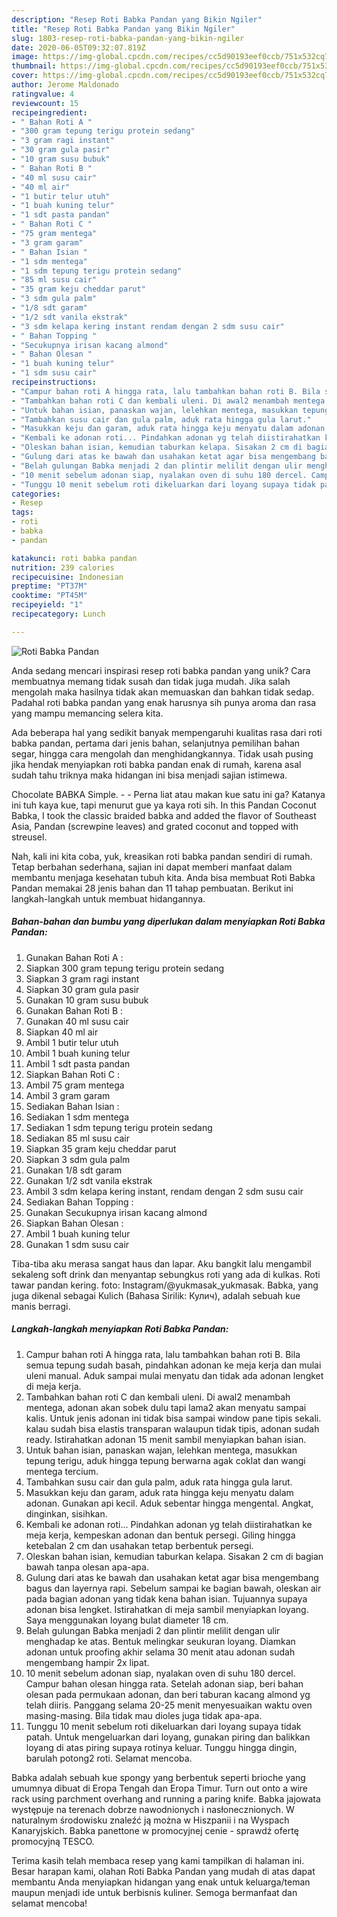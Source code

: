 ```yaml
---
description: "Resep Roti Babka Pandan yang Bikin Ngiler"
title: "Resep Roti Babka Pandan yang Bikin Ngiler"
slug: 1803-resep-roti-babka-pandan-yang-bikin-ngiler
date: 2020-06-05T09:32:07.819Z
image: https://img-global.cpcdn.com/recipes/cc5d90193eef0ccb/751x532cq70/roti-babka-pandan-foto-resep-utama.jpg
thumbnail: https://img-global.cpcdn.com/recipes/cc5d90193eef0ccb/751x532cq70/roti-babka-pandan-foto-resep-utama.jpg
cover: https://img-global.cpcdn.com/recipes/cc5d90193eef0ccb/751x532cq70/roti-babka-pandan-foto-resep-utama.jpg
author: Jerome Maldonado
ratingvalue: 4
reviewcount: 15
recipeingredient:
- " Bahan Roti A "
- "300 gram tepung terigu protein sedang"
- "3 gram ragi instant"
- "30 gram gula pasir"
- "10 gram susu bubuk"
- " Bahan Roti B "
- "40 ml susu cair"
- "40 ml air"
- "1 butir telur utuh"
- "1 buah kuning telur"
- "1 sdt pasta pandan"
- " Bahan Roti C "
- "75 gram mentega"
- "3 gram garam"
- " Bahan Isian "
- "1 sdm mentega"
- "1 sdm tepung terigu protein sedang"
- "85 ml susu cair"
- "35 gram keju cheddar parut"
- "3 sdm gula palm"
- "1/8 sdt garam"
- "1/2 sdt vanila ekstrak"
- "3 sdm kelapa kering instant rendam dengan 2 sdm susu cair"
- " Bahan Topping "
- "Secukupnya irisan kacang almond"
- " Bahan Olesan "
- "1 buah kuning telur"
- "1 sdm susu cair"
recipeinstructions:
- "Campur bahan roti A hingga rata, lalu tambahkan bahan roti B. Bila semua tepung sudah basah, pindahkan adonan ke meja kerja dan mulai uleni manual. Aduk sampai mulai menyatu dan tidak ada adonan lengket di meja kerja."
- "Tambahkan bahan roti C dan kembali uleni. Di awal2 menambah mentega, adonan akan sobek dulu tapi lama2 akan menyatu sampai kalis. Untuk jenis adonan ini tidak bisa sampai window pane tipis sekali. kalau sudah bisa elastis transparan walaupun tidak tipis, adonan sudah ready. Istirahatkan adonan 15 menit sambil menyiapkan bahan isian."
- "Untuk bahan isian, panaskan wajan, lelehkan mentega, masukkan tepung terigu, aduk hingga tepung berwarna agak coklat dan wangi mentega tercium."
- "Tambahkan susu cair dan gula palm, aduk rata hingga gula larut."
- "Masukkan keju dan garam, aduk rata hingga keju menyatu dalam adonan. Gunakan api kecil. Aduk sebentar hingga mengental. Angkat, dinginkan, sisihkan."
- "Kembali ke adonan roti... Pindahkan adonan yg telah diistirahatkan ke meja kerja, kempeskan adonan dan bentuk persegi. Giling hingga ketebalan 2 cm dan usahakan tetap berbentuk persegi."
- "Oleskan bahan isian, kemudian taburkan kelapa. Sisakan 2 cm di bagian bawah tanpa olesan apa-apa."
- "Gulung dari atas ke bawah dan usahakan ketat agar bisa mengembang bagus dan layernya rapi. Sebelum sampai ke bagian bawah, oleskan air pada bagian adonan yang tidak kena bahan isian. Tujuannya supaya adonan bisa lengket. Istirahatkan di meja sambil menyiapkan loyang. Saya menggunakan loyang bulat diameter 18 cm."
- "Belah gulungan Babka menjadi 2 dan plintir melilit dengan ulir menghadap ke atas. Bentuk melingkar seukuran loyang. Diamkan adonan untuk proofing akhir selama 30 menit atau adonan sudah mengembang hampir 2x lipat."
- "10 menit sebelum adonan siap, nyalakan oven di suhu 180 dercel. Campur bahan olesan hingga rata. Setelah adonan siap, beri bahan olesan pada permukaan adonan, dan beri taburan kacang almond yg telah diiris. Panggang selama 20-25 menit menyesuaikan waktu oven masing-masing. Bila tidak mau dioles juga tidak apa-apa."
- "Tunggu 10 menit sebelum roti dikeluarkan dari loyang supaya tidak patah. Untuk mengeluarkan dari loyang, gunakan piring dan balikkan loyang di atas piring supaya rotinya keluar. Tunggu hingga dingin, barulah potong2 roti. Selamat mencoba."
categories:
- Resep
tags:
- roti
- babka
- pandan

katakunci: roti babka pandan 
nutrition: 239 calories
recipecuisine: Indonesian
preptime: "PT37M"
cooktime: "PT45M"
recipeyield: "1"
recipecategory: Lunch

---
```



![Roti Babka Pandan](https://img-global.cpcdn.com/recipes/cc5d90193eef0ccb/751x532cq70/roti-babka-pandan-foto-resep-utama.jpg)

Anda sedang mencari inspirasi resep roti babka pandan yang unik? Cara membuatnya memang tidak susah dan tidak juga mudah. Jika salah mengolah maka hasilnya tidak akan memuaskan dan bahkan tidak sedap. Padahal roti babka pandan yang enak harusnya sih punya aroma dan rasa yang mampu memancing selera kita.

Ada beberapa hal yang sedikit banyak mempengaruhi kualitas rasa dari roti babka pandan, pertama dari jenis bahan, selanjutnya pemilihan bahan segar, hingga cara mengolah dan menghidangkannya. Tidak usah pusing jika hendak menyiapkan roti babka pandan enak di rumah, karena asal sudah tahu triknya maka hidangan ini bisa menjadi sajian istimewa.

Chocolate BABKA Simple. - - Perna liat atau makan kue satu ini ga? Katanya ini tuh kaya kue, tapi menurut gue ya kaya roti sih. In this Pandan Coconut Babka, I took the classic braided babka and added the flavor of Southeast Asia, Pandan (screwpine leaves) and grated coconut and topped with streusel.


Nah, kali ini kita coba, yuk, kreasikan roti babka pandan sendiri di rumah. Tetap berbahan sederhana, sajian ini dapat memberi manfaat dalam membantu menjaga kesehatan tubuh kita. Anda bisa membuat Roti Babka Pandan memakai 28 jenis bahan dan 11 tahap pembuatan. Berikut ini langkah-langkah untuk membuat hidangannya.

<!--inarticleads1-->

##### Bahan-bahan dan bumbu yang diperlukan dalam menyiapkan Roti Babka Pandan:

1. Gunakan  Bahan Roti A :
1. Siapkan 300 gram tepung terigu protein sedang
1. Siapkan 3 gram ragi instant
1. Siapkan 30 gram gula pasir
1. Gunakan 10 gram susu bubuk
1. Gunakan  Bahan Roti B :
1. Gunakan 40 ml susu cair
1. Siapkan 40 ml air
1. Ambil 1 butir telur utuh
1. Ambil 1 buah kuning telur
1. Ambil 1 sdt pasta pandan
1. Siapkan  Bahan Roti C :
1. Ambil 75 gram mentega
1. Ambil 3 gram garam
1. Sediakan  Bahan Isian :
1. Sediakan 1 sdm mentega
1. Sediakan 1 sdm tepung terigu protein sedang
1. Sediakan 85 ml susu cair
1. Siapkan 35 gram keju cheddar parut
1. Siapkan 3 sdm gula palm
1. Gunakan 1/8 sdt garam
1. Gunakan 1/2 sdt vanila ekstrak
1. Ambil 3 sdm kelapa kering instant, rendam dengan 2 sdm susu cair
1. Sediakan  Bahan Topping :
1. Gunakan Secukupnya irisan kacang almond
1. Siapkan  Bahan Olesan :
1. Ambil 1 buah kuning telur
1. Gunakan 1 sdm susu cair


Tiba-tiba aku merasa sangat haus dan lapar. Aku bangkit lalu mengambil sekaleng soft drink dan menyantap sebungkus roti yang ada di kulkas. Roti tawar pandan kering. foto: Instagram/@yukmasak_yukmasak. Babka, yang juga dikenal sebagai Kulich (Bahasa Sirilik: Кулич), adalah sebuah kue manis berragi. 

<!--inarticleads2-->

##### Langkah-langkah menyiapkan Roti Babka Pandan:

1. Campur bahan roti A hingga rata, lalu tambahkan bahan roti B. Bila semua tepung sudah basah, pindahkan adonan ke meja kerja dan mulai uleni manual. Aduk sampai mulai menyatu dan tidak ada adonan lengket di meja kerja.
1. Tambahkan bahan roti C dan kembali uleni. Di awal2 menambah mentega, adonan akan sobek dulu tapi lama2 akan menyatu sampai kalis. Untuk jenis adonan ini tidak bisa sampai window pane tipis sekali. kalau sudah bisa elastis transparan walaupun tidak tipis, adonan sudah ready. Istirahatkan adonan 15 menit sambil menyiapkan bahan isian.
1. Untuk bahan isian, panaskan wajan, lelehkan mentega, masukkan tepung terigu, aduk hingga tepung berwarna agak coklat dan wangi mentega tercium.
1. Tambahkan susu cair dan gula palm, aduk rata hingga gula larut.
1. Masukkan keju dan garam, aduk rata hingga keju menyatu dalam adonan. Gunakan api kecil. Aduk sebentar hingga mengental. Angkat, dinginkan, sisihkan.
1. Kembali ke adonan roti... Pindahkan adonan yg telah diistirahatkan ke meja kerja, kempeskan adonan dan bentuk persegi. Giling hingga ketebalan 2 cm dan usahakan tetap berbentuk persegi.
1. Oleskan bahan isian, kemudian taburkan kelapa. Sisakan 2 cm di bagian bawah tanpa olesan apa-apa.
1. Gulung dari atas ke bawah dan usahakan ketat agar bisa mengembang bagus dan layernya rapi. Sebelum sampai ke bagian bawah, oleskan air pada bagian adonan yang tidak kena bahan isian. Tujuannya supaya adonan bisa lengket. Istirahatkan di meja sambil menyiapkan loyang. Saya menggunakan loyang bulat diameter 18 cm.
1. Belah gulungan Babka menjadi 2 dan plintir melilit dengan ulir menghadap ke atas. Bentuk melingkar seukuran loyang. Diamkan adonan untuk proofing akhir selama 30 menit atau adonan sudah mengembang hampir 2x lipat.
1. 10 menit sebelum adonan siap, nyalakan oven di suhu 180 dercel. Campur bahan olesan hingga rata. Setelah adonan siap, beri bahan olesan pada permukaan adonan, dan beri taburan kacang almond yg telah diiris. Panggang selama 20-25 menit menyesuaikan waktu oven masing-masing. Bila tidak mau dioles juga tidak apa-apa.
1. Tunggu 10 menit sebelum roti dikeluarkan dari loyang supaya tidak patah. Untuk mengeluarkan dari loyang, gunakan piring dan balikkan loyang di atas piring supaya rotinya keluar. Tunggu hingga dingin, barulah potong2 roti. Selamat mencoba.


Babka adalah sebuah kue spongy yang berbentuk seperti brioche yang umumnya dibuat di Eropa Tengah dan Eropa Timur. Turn out onto a wire rack using parchment overhang and running a paring knife. Babka jajowata występuje na terenach dobrze nawodnionych i nasłonecznionych. W naturalnym środowisku znaleźć ją można w Hiszpanii i na Wyspach Kanaryjskich. Babka panettone w promocyjnej cenie - sprawdź ofertę promocyjną TESCO. 

Terima kasih telah membaca resep yang kami tampilkan di halaman ini. Besar harapan kami, olahan Roti Babka Pandan yang mudah di atas dapat membantu Anda menyiapkan hidangan yang enak untuk keluarga/teman maupun menjadi ide untuk berbisnis kuliner. Semoga bermanfaat dan selamat mencoba!

